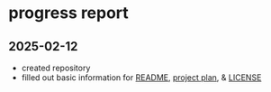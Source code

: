 # progress report
## 2025-02-12
- created repository
- filled out basic information for [README](README.md), [project plan](project_plan.md), & [LICENSE](LICENSE.md)